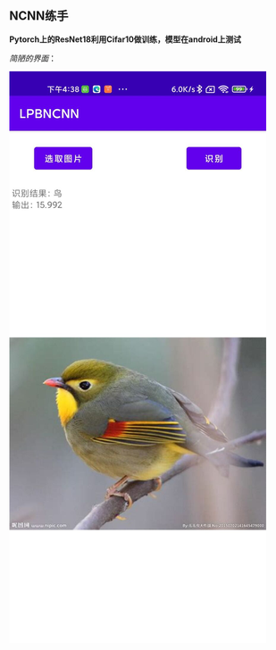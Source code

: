 ## NCNN练手

**Pytorch上的ResNet18利用Cifar10做训练，模型在android上测试**

*简陋的界面*：

![image](https://github.com/lipervol/pytorch_learning/blob/master/test.jpg)
